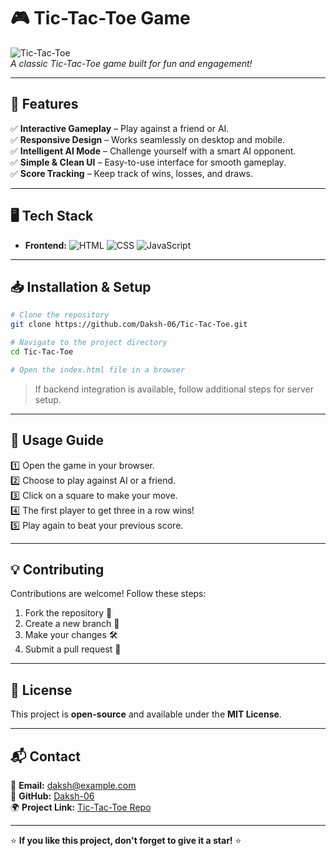 # 🎮 Tic-Tac-Toe Game

![Tic-Tac-Toe](https://via.placeholder.com/1200x600?text=Project+Screenshot)  
*A classic Tic-Tac-Toe game built for fun and engagement!*

---

## 🚀 Features
✅ **Interactive Gameplay** – Play against a friend or AI.  
✅ **Responsive Design** – Works seamlessly on desktop and mobile.  
✅ **Intelligent AI Mode** – Challenge yourself with a smart AI opponent.  
✅ **Simple & Clean UI** – Easy-to-use interface for smooth gameplay.  
✅ **Score Tracking** – Keep track of wins, losses, and draws.  

---

## 🖥️ Tech Stack
- **Frontend:** ![HTML](https://img.shields.io/badge/HTML5-E34F26?style=for-the-badge&logo=html5&logoColor=white) ![CSS](https://img.shields.io/badge/CSS3-1572B6?style=for-the-badge&logo=css3&logoColor=white) ![JavaScript](https://img.shields.io/badge/JavaScript-F7DF1E?style=for-the-badge&logo=javascript&logoColor=black)  
---

## 📥 Installation & Setup

```bash
# Clone the repository
git clone https://github.com/Daksh-06/Tic-Tac-Toe.git

# Navigate to the project directory
cd Tic-Tac-Toe

# Open the index.html file in a browser
```

> If backend integration is available, follow additional steps for server setup.

---

## 🚦 Usage Guide
1️⃣ Open the game in your browser.  
2️⃣ Choose to play against AI or a friend.  
3️⃣ Click on a square to make your move.  
4️⃣ The first player to get three in a row wins!  
5️⃣ Play again to beat your previous score.  

---

## 💡 Contributing
Contributions are welcome! Follow these steps:
1. Fork the repository 🍴
2. Create a new branch 🔖
3. Make your changes 🛠️
4. Submit a pull request 📩

---

## 📜 License
This project is **open-source** and available under the **MIT License**.

---

## 📬 Contact
📧 **Email:** daksh@example.com  
🔗 **GitHub:** [Daksh-06](https://github.com/Daksh-06)  
🌍 **Project Link:** [Tic-Tac-Toe Repo](https://github.com/Daksh-06/Tic-Tac-Toe)

---

⭐ **If you like this project, don't forget to give it a star!** ⭐

